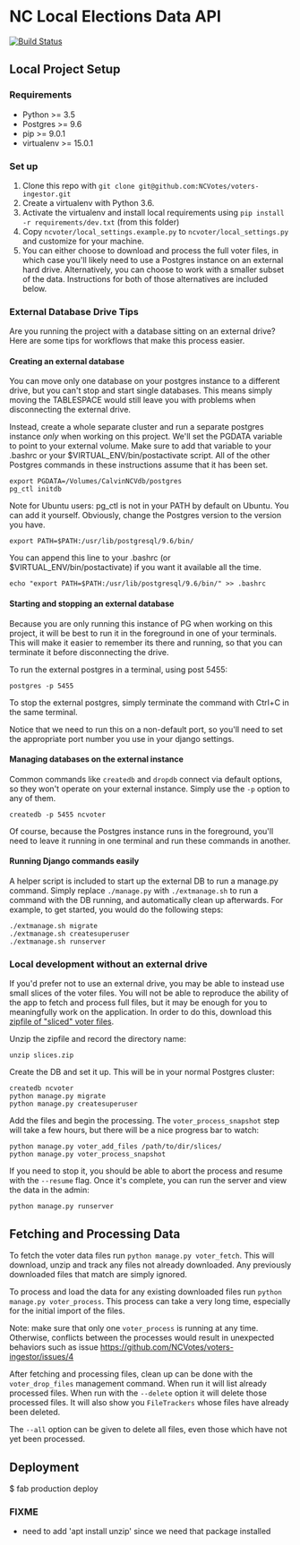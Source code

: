 # NC Local Elections Data API

[![Build
Status](https://travis-ci.org/NCVotes/voters-ingestor.svg?branch=master)](https://travis-ci.org/NCVotes/voters-ingestor)

## Local Project Setup

### Requirements

* Python >= 3.5
* Postgres >= 9.6
* pip >= 9.0.1
* virtualenv >= 15.0.1

### Set up

1. Clone this repo with `git clone git@github.com:NCVotes/voters-ingestor.git`
2. Create a virtualenv with Python 3.6.
3. Activate the virtualenv and install local requirements using
   `pip install -r requirements/dev.txt` (from this folder)
4. Copy `ncvoter/local_settings.example.py` to `ncvoter/local_settings.py` and
   customize for your machine.
5. You can either choose to download and process the full voter files, in which case you'll likely
   need to use a Postgres instance on an external hard drive. Alternatively, you can choose to work
   with a smaller subset of the data. Instructions for both of those alternatives are included
   below.

### External Database Drive Tips

Are you running the project with a database sitting on an external drive? Here
are some tips for workflows that make this process easier.

#### Creating an external database

You can move only one database on your postgres instance to a different drive,
but you can't stop and start single databases. This means simply moving the TABLESPACE
would still leave you with problems when disconnecting the external drive.

Instead, create a whole separate cluster and run a separate postgres instance *only*
when working on this project. We'll set the PGDATA variable to point to your external
volume. Make sure to add that variable to your .bashrc or your
$VIRTUAL_ENV/bin/postactivate script. All of the other Postgres commands in these instructions
assume that it has been set.

    export PGDATA=/Volumes/CalvinNCVdb/postgres
    pg_ctl initdb

Note for Ubuntu users: pg_ctl is not in your PATH by default on Ubuntu. You can
add it yourself. Obviously, change the Postgres version to the version you have.

    export PATH=$PATH:/usr/lib/postgresql/9.6/bin/

You can append this line to your .bashrc (or $VIRTUAL_ENV/bin/postactivate) if you want it available
all the time.

    echo "export PATH=$PATH:/usr/lib/postgresql/9.6/bin/" >> .bashrc

#### Starting and stopping an external database

Because you are only running this instance of PG when working on this project, it
will be best to run it in the foreground in one of your terminals. This will make it
easier to remember its there and running, so that you can terminate it before
disconnecting the drive.

To run the external postgres in a terminal, using post 5455:

    postgres -p 5455

To stop the external postgres, simply terminate the command with Ctrl+C in the same terminal.

Notice that we need to run this on a non-default port, so you'll need to set the appropriate
port number you use in your django settings.

#### Managing databases on the external instance

Common commands like `createdb` and `dropdb` connect via default options, so they won't
operate on your external instance. Simply use the `-p` option to any of them.

    createdb -p 5455 ncvoter

Of course, because the Postgres instance runs in the foreground, you'll need to leave it
running in one terminal and run these commands in another.

#### Running Django commands easily

A helper script is included to start up the external DB to run a manage.py command. Simply
replace `./manage.py` with `./extmanage.sh` to run a command with the DB running, and automatically
clean up afterwards. For example, to get started, you would do the following steps:

    ./extmanage.sh migrate
    ./extmanage.sh createsuperuser
    ./extmanage.sh runserver

### Local development without an external drive

If you'd prefer not to use an external drive, you may be able to instead use small slices of the
voter files. You will not be able to reproduce the ability of the app to fetch and process full
files, but it may be enough for you to meaningfully work on the application. In order to do this,
download this [zipfile of "sliced" voter
files](https://drive.google.com/file/d/1mc6cSFV5eG533GqAjsJiCyiZdnJ8fzbB/view?usp=sharing).

Unzip the zipfile and record the directory name:

    unzip slices.zip

Create the DB and set it up. This will be in your normal Postgres cluster:

    createdb ncvoter
    python manage.py migrate
    python manage.py createsuperuser

Add the files and begin the processing. The `voter_process_snapshot` step will take a few hours, but
there will be a nice progress bar to watch:

    python manage.py voter_add_files /path/to/dir/slices/
    python manage.py voter_process_snapshot

If you need to stop it, you should be able to abort the process and resume with the `--resume` flag.
Once it's complete, you can run the server and view the data in the admin:

    python manage.py runserver


## Fetching and Processing Data

To fetch the voter data files run `python manage.py voter_fetch`. This will download, unzip and track
any files not already downloaded. Any previously downloaded files that match are simply ignored.

To process and load the data for any existing downloaded files run `python manage.py voter_process`. This
process can take a very long time, especially for the initial import of the files.

Note: make sure that only one `voter_process` is running at any time. Otherwise, conflicts between the processes would result in unexpected behaviors such as issue https://github.com/NCVotes/voters-ingestor/issues/4

After fetching and processing files, clean up can be done with the `voter_drop_files` management
command. When run it will list already processed files. When run with the `--delete` option it will
delete those processed files. It will also show you `FileTrackers` whose files have already been
deleted.

The `--all` option can be given to delete all files, even those which have not yet been processed.


## Deployment

$ fab production deploy

### FIXME

- need to add 'apt install unzip' since we need that package installed
